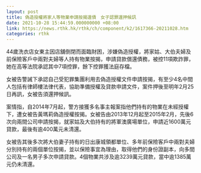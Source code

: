 ```yaml
---
layout: post
title: 偽造授權將家人等物業申請按揭還債　女子認罪還押候訊
date: 2021-10-28 15:44:59.000000000 +08:00
link: https://news.rthk.hk/rthk/ch/component/k2/1617366-20211028.htm
categories: rthk
---
```


44歲洗衣店女東主因店舖倒閉而面臨財困，涉嫌偽造授權，將家姑、大伯夫婦及前保險客戶中兩對夫婦等人持有物業按揭，申請貸款償還債務，被控11項欺詐罪，她在高等法院承認其中7項控罪，餘下控罪獲法庭存檔。

女被告警誡下承認自己受犯罪集團利用去偽造授權文件申請按揭，有至少4名中間人包括有律師樓法律代表，協助準備授權及貸款申請文件，案件押後至明年2月25日再訊，女被告須還押候訊。

案情指，自2014年7月起，警方接獲多名事主報案指他們持有的物業在未經授權下，遭女被告黃瑪莉偽造授權按揭。女被告由2013年12月起至2015年2月，先後6次向兩間公司申請按揭，就家姑及大伯持有的將軍澳廣場單位，申請近1600萬元貸款，最後有逾400萬元未清還。

女被告其後多次將大伯妻子持有的日出康城領都單位、多年前保險客戶中兩對夫婦分別持有的兩個單位按揭，並以保險事宜為理由，取得他們的身份證副本，向多間公司及一名男子多次申請貸款。4個物業共涉及逾3239萬元貸款，當中逾1385萬元仍未清還。
